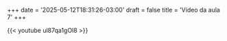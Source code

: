 +++
date = '2025-05-12T18:31:26-03:00'
draft = false
title = 'Vídeo da aula 7'
+++

{{< youtube  ul87qa1gOl8  >}}

